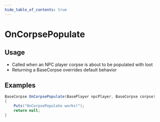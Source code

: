 ```yaml
---
hide_table_of_contents: true
---
```


# OnCorpsePopulate

## Usage

* Called when an NPC player corpse is about to be populated with loot
* Returning a BaseCorpse overrides default behavior

## Examples

```csharp title=""
BaseCorpse OnCorpsePopulate(BasePlayer npcPlayer, BaseCorpse corpse)
{
    Puts("OnCorpsePopulate works!");
    return null;
}
```

